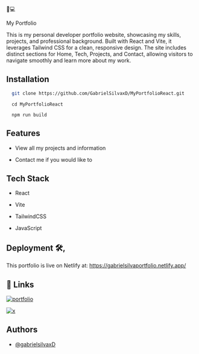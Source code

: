 
🚀💻

My Portfolio 

This is my personal developer portfolio website, showcasing my skills, projects, and professional background. Built with React and Vite, it leverages Tailwind CSS for a clean, responsive design. The site includes distinct sections for Home, Tech, Projects, and Contact, allowing visitors to navigate smoothly and learn more about my work.


## Installation


```bash
  git clone https://github.com/GabrielSilvaxD/MyPortfolioReact.git
```

```navigate to trhe project directory
  cd MyPortfolioReact
```
    
   ```install the dependencies
     npm run build
```




## Features



* View all my projects and information

* Contact me if you would like to

## Tech Stack

* React

* Vite

* TailwindCSS

* JavaScript




## Deployment 🛠️,

This portfolio is live on Netlify at: https://gabrielsilvaportfolio.netlify.app/




## 🔗 Links
[![portfolio](https://img.shields.io/badge/my_portfolio-000?style=for-the-badge&logo=ko-fi&logoColor=white)](https://gabrielsilvaportfolio.netlify.app/)

[![x](https://img.shields.io/badge/twitter-1DA1F2?style=for-the-badge&logo=twitter&logoColor=white)](https://x.com/X_GabrielS)


## Authors

- [@gabrielsilvaxD](https://www.github.com/gabrielsilvaxD)

